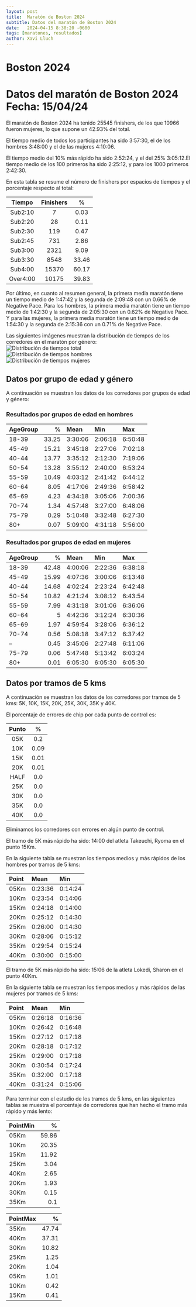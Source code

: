 ```yaml
---
layout: post
title:  Maratón de Boston 2024
subtitle: Datos del maratón de Boston 2024
date:   2024-04-15 8:30:20 -0600
tags: [maratones, resultados]
author: Xavi Lluch
---
```




Boston 2024
===========

# Datos del maratón de Boston 2024 Fecha: 15/04/24


El maratón de Boston 2024 ha tenido 25545 finishers, de los que 10966 fueron mujeres, lo que supone un 42.93% del total.

El tiempo medio de todos los participantes ha sido 3:57:30, el de los hombres 3:48:00 y el de las mujeres 4:10:06.

El tiempo medio del 10% más rápido ha sido 2:52:24, y el del 25% 3:05:12.El tiempo medio de los 100 primeros ha sido 2:25:12, y para los 1000 primeros 2:42:30.

En esta tabla se resume el número de finishers por espacios de tiempos y el porcentaje respecto al total:  

|Tiempo|Finishers|%|
| :---: | :---: | :---: |
|Sub2:10|7|0.03|
|Sub2:20|28|0.11|
|Sub2:30|119|0.47|
|Sub2:45|731|2.86|
|Sub3:00|2321|9.09|
|Sub3:30|8548|33.46|
|Sub4:00|15370|60.17|
|Over4:00|10175|39.83|


Por último, en cuanto al resumen general, la primera media maratón tiene un tiempo medio de 1:47:42 y la segunda de 2:09:48 con un 0.66% de Negative Pace. Para los hombres, la primera media maratón tiene un tiempo medio de 1:42:30 y la segunda de 2:05:30 con un 0.62% de Negative Pace. Y para las mujeres, la primera media maratón tiene un tiempo medio de 1:54:30 y la segunda de 2:15:36 con un 0.71% de Negative Pace.

Las siguientes imágenes muestran la distribución de tiempos de los corredores en el maratón por género:  
![Distribución de tiempos total](../assets/img/posts/20240415/TimeDistributionBostonMarathonTotal.svg)  
![Distribución de tiempos hombres](../assets/img/posts/20240415/TimeDistributionBostonMarathonMen.svg)  
![Distribución de tiempos mujeres](../assets/img/posts/20240415/TimeDistributionBostonMarathonWomen.svg)
## Datos por grupo de edad y género


A continuación se muestran los datos de los corredores por grupos de edad y género:
### Resultados por grupos de edad en hombres
  


| AgeGroup   |     % | Mean    | Min     | Max     |
|:-----------|------:|:--------|:--------|:--------|
| 18-39      | 33.25 | 3:30:06 | 2:06:18 | 6:50:48 |
| 45-49      | 15.21 | 3:45:18 | 2:27:06 | 7:02:18 |
| 40-44      | 13.77 | 3:35:12 | 2:12:30 | 7:19:06 |
| 50-54      | 13.28 | 3:55:12 | 2:40:00 | 6:53:24 |
| 55-59      | 10.49 | 4:03:12 | 2:41:42 | 6:44:12 |
| 60-64      |  8.05 | 4:17:06 | 2:49:36 | 6:58:42 |
| 65-69      |  4.23 | 4:34:18 | 3:05:06 | 7:00:36 |
| 70-74      |  1.34 | 4:57:48 | 3:27:00 | 6:48:06 |
| 75-79      |  0.29 | 5:10:48 | 3:32:48 | 6:27:30 |
| 80+        |  0.07 | 5:09:00 | 4:31:18 | 5:56:00 |  

### Resultados por grupos de edad en mujeres
  


| AgeGroup   |     % | Mean    | Min     | Max     |
|:-----------|------:|:--------|:--------|:--------|
| 18-39      | 42.48 | 4:00:06 | 2:22:36 | 6:38:18 |
| 45-49      | 15.99 | 4:07:36 | 3:00:06 | 6:13:48 |
| 40-44      | 14.68 | 4:02:24 | 2:23:24 | 6:42:48 |
| 50-54      | 10.82 | 4:21:24 | 3:08:12 | 6:43:54 |
| 55-59      |  7.99 | 4:31:18 | 3:01:06 | 6:36:06 |
| 60-64      |  5    | 4:42:36 | 3:12:24 | 6:30:36 |
| 65-69      |  1.97 | 4:59:54 | 3:28:06 | 6:36:12 |
| 70-74      |  0.56 | 5:08:18 | 3:47:12 | 6:37:42 |
| –          |  0.45 | 3:45:06 | 2:27:48 | 6:11:06 |
| 75-79      |  0.06 | 5:47:48 | 5:13:42 | 6:03:24 |
| 80+        |  0.01 | 6:05:30 | 6:05:30 | 6:05:30 |  

## Datos por tramos de 5 kms


A continuación se muestran los datos de los corredores por tramos de 5 kms: 5K, 10K, 15K, 20K, 25K, 30K, 35K y 40K.

El porcentaje de errores de chip por cada punto de control es:  

|Punto|%|
| :---: | :---: |
|05K|0.2|
|10K|0.09|
|15K|0.01|
|20K|0.01|
|HALF|0.0|
|25K|0.0|
|30K|0.0|
|35K|0.0|
|40K|0.0|


Eliminamos los corredores con errores en algún punto de control.

El tramo de 5K más rápido ha sido: 14:00 del atleta Takeuchi, Ryoma en el punto 15Km.

En la siguiente tabla se muestran los tiempos medios y más rápidos de los hombres por tramos de 5 kms:

| Point   | Mean    | Min     |
|:--------|:--------|:--------|
| 05Km    | 0:23:36 | 0:14:24 |
| 10Km    | 0:23:54 | 0:14:06 |
| 15Km    | 0:24:18 | 0:14:00 |
| 20Km    | 0:25:12 | 0:14:30 |
| 25Km    | 0:26:00 | 0:14:30 |
| 30Km    | 0:28:06 | 0:15:12 |
| 35Km    | 0:29:54 | 0:15:24 |
| 40Km    | 0:30:00 | 0:15:00 |

El tramo de 5K más rápido ha sido: 15:06 de la atleta Lokedi, Sharon en el punto 40Km.

En la siguiente tabla se muestran los tiempos medios y más rápidos de las mujeres por tramos de 5 kms:

| Point   | Mean    | Min     |
|:--------|:--------|:--------|
| 05Km    | 0:26:18 | 0:16:36 |
| 10Km    | 0:26:42 | 0:16:48 |
| 15Km    | 0:27:12 | 0:17:18 |
| 20Km    | 0:28:18 | 0:17:12 |
| 25Km    | 0:29:00 | 0:17:18 |
| 30Km    | 0:30:54 | 0:17:24 |
| 35Km    | 0:32:00 | 0:17:18 |
| 40Km    | 0:31:24 | 0:15:06 |

Para terminar con el estudio de los tramos de 5 kms, en las siguientes tablas se muestra el porcentaje de corredores que han hecho el tramo más rápido y más lento:

| PointMin   |     % |
|:-----------|------:|
| 05Km       | 59.86 |
| 10Km       | 20.35 |
| 15Km       | 11.92 |
| 25Km       |  3.04 |
| 40Km       |  2.65 |
| 20Km       |  1.93 |
| 30Km       |  0.15 |
| 35Km       |  0.1  |  


| PointMax   |     % |
|:-----------|------:|
| 35Km       | 47.74 |
| 40Km       | 37.31 |
| 30Km       | 10.82 |
| 25Km       |  1.25 |
| 20Km       |  1.04 |
| 05Km       |  1.01 |
| 10Km       |  0.42 |
| 15Km       |  0.41 |